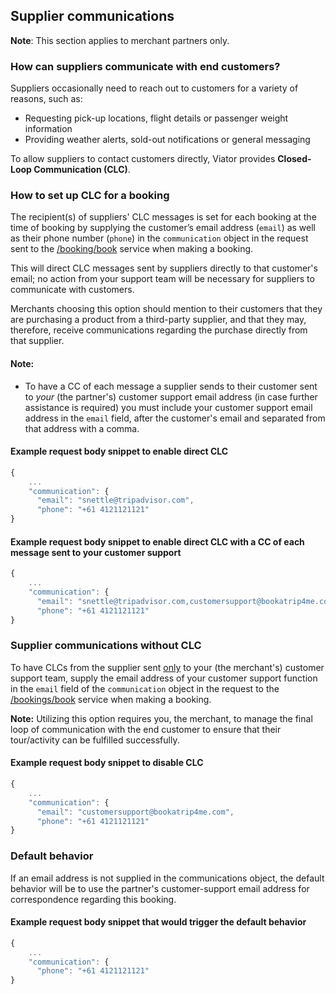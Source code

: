 ## Supplier communications

**Note**: This section applies to merchant partners only.

### How can suppliers communicate with end customers?

Suppliers occasionally need to reach out to customers for a variety of reasons, such as:

* Requesting pick-up locations, flight details or passenger weight information
* Providing weather alerts, sold-out notifications or general messaging

To allow suppliers to contact customers directly, Viator provides **Closed-Loop Communication (CLC)**.

### How to set up CLC for a booking

The recipient(s) of suppliers' CLC messages is set for each booking at the time of booking by supplying the customer’s email address (`email`) as well as their phone number (`phone`) in the `communication` object in the request sent to the [/booking/book](../../../openapi/reference/operation/bookingsBook) service when making a booking.

This will direct CLC messages sent by suppliers directly to that customer's email; no action from your support team will be necessary for suppliers to communicate with customers.

Merchants choosing this option should mention to their customers that they are purchasing a product from a third-party supplier, and that they may, therefore, receive communications regarding the purchase directly from that supplier.

#### Note:

* To have a CC of each message a supplier sends to their customer sent to *your* (the partner's) customer support email address (in case further assistance is required) you must include your customer support email address in the `email` field, after the customer's email and separated from that address with a comma.


#### Example request body snippet to enable direct CLC
```javascript
{
    ...
    "communication": {
      "email": "snettle@tripadvisor.com",
      "phone": "+61 4121121121"
}
```

#### Example request body snippet to enable direct CLC with a CC of each message sent to your customer support
```javascript
{
    ...
    "communication": {
      "email": "snettle@tripadvisor.com,customersupport@bookatrip4me.com",
      "phone": "+61 4121121121"
}
```

### Supplier communications without CLC

To have CLCs from the supplier sent <u>only</u> to your (the merchant's) customer support team, supply the email address of your customer support function in the `email` field of the `communication` object in the request to the [/bookings/book](../../../openapi/reference/operation/bookingsBook) service when making a booking.

**Note:** Utilizing this option requires you, the merchant, to manage the final loop of communication with the end customer to ensure that their tour/activity can be fulfilled successfully.

#### Example request body snippet to disable CLC
```javascript
{
    ...
    "communication": {
      "email": "customersupport@bookatrip4me.com",
      "phone": "+61 4121121121"
}
```

### Default behavior

If an email address is not supplied in the communications object, the default behavior will be to use the partner's customer-support email address for correspondence regarding this booking.

#### Example request body snippet that would trigger the default behavior

```javascript
{
    ...
    "communication": {
      "phone": "+61 4121121121"
}
```
